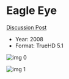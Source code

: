 # Eagle Eye

[Discussion Post](https://www.avsforum.com/threads/bass-eq-for-filtered-movies.2995212/post-57014578)

* Year: 2008
* Format: TrueHD 5.1

![img 0](https://i.imgur.com/IpWLWEv.jpg)

![img 1](https://i.imgur.com/WY6Cdfi.jpg)

